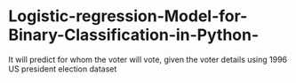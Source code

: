 # Logistic-regression-Model-for-Binary-Classification-in-Python-
It will predict for whom the voter will vote, given the voter details using 1996 US president election dataset 
